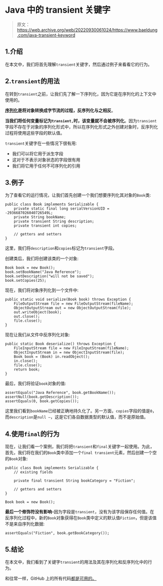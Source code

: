 # Java 中的 transient 关键字

> 原文：<https://web.archive.org/web/20220930061024/https://www.baeldung.com/java-transient-keyword>

## 1.介绍

在本文中，我们将首先理解`transient`关键字，然后通过例子来看看它的行为。

## 2.`transient`的用法

在转到`transient`之前，让我们先了解一下序列化，因为它是在序列化的上下文中使用的。

**[序列化](/web/20220901175137/https://www.baeldung.com/java-serialization)是将对象转换成字节流的过程，反序列化与之相反**。

**当我们将任何变量标记为`transient,`时，该变量就不会被序列化**。因为`transient`字段不存在于对象的序列化形式中，所以在序列化形式之外创建对象时，反序列化过程将使用这些字段的默认值。

`transient`关键字在一些情况下很有用:

*   我们可以将它用于派生字段
*   这对于不表示对象状态的字段很有用
*   我们将它用于任何不可序列化的引用

## 3.例子

为了查看它的运行情况，让我们首先创建一个我们想要序列化其对象的`Book`类:

```
public class Book implements Serializable {
    private static final long serialVersionUID = -2936687026040726549L;
    private String bookName;
    private transient String description;
    private transient int copies;

    // getters and setters
}
```

这里，我们将`description`和`copies`标记为`transient`字段。

创建类后，我们将创建该类的一个对象:

```
Book book = new Book();
book.setBookName("Java Reference");
book.setDescription("will not be saved");
book.setCopies(25);
```

现在，我们将对象序列化到一个文件中:

```
public static void serialize(Book book) throws Exception {
    FileOutputStream file = new FileOutputStream(fileName);
    ObjectOutputStream out = new ObjectOutputStream(file);
    out.writeObject(book);
    out.close();
    file.close();
}
```

现在让我们从文件中反序列化对象:

```
public static Book deserialize() throws Exception {
    FileInputStream file = new FileInputStream(fileName);
    ObjectInputStream in = new ObjectInputStream(file);
    Book book = (Book) in.readObject();
    in.close();
    file.close();
    return book;
}
```

最后，我们将验证`book`对象的值:

```
assertEquals("Java Reference", book.getBookName());
assertNull(book.getDescription());
assertEquals(0, book.getCopies());
```

这里我们看到`bookName`已经被正确地持久化了。另一方面，`copies`字段的值是`0`，而`description`是`null –`，这是它们各自数据类型的默认值，而不是原始值。

## 4.使用`final`的行为

现在，让我们看一个案例，我们将把`transient`和`final`关键字一起使用。为此，首先，我们将在我们的`Book`类中添加一个`final transient`元素，然后创建一个空的`Book`对象:

```
public class Book implements Serializable {
    // existing fields    

    private final transient String bookCategory = "Fiction";

    // getters and setters
}
```

```
Book book = new Book();
```

**最后一个修饰符没有影响**–因为字段是`transient`，没有为该字段保存任何值。在反序列化过程中，新的`Book`对象获得在`Book`类中定义的默认值`Fiction`，但是该值不是来自序列化数据:

```
assertEquals("Fiction", book.getBookCategory());
```

## 5.结论

在本文中，我们看到了关键字`transient`的用法及其在序列化和反序列化中的行为。

和往常一样，GitHub 上的所有代码[都是可用的。](https://web.archive.org/web/20220901175137/https://github.com/eugenp/tutorials/tree/master/core-java-modules/core-java-lang-3)